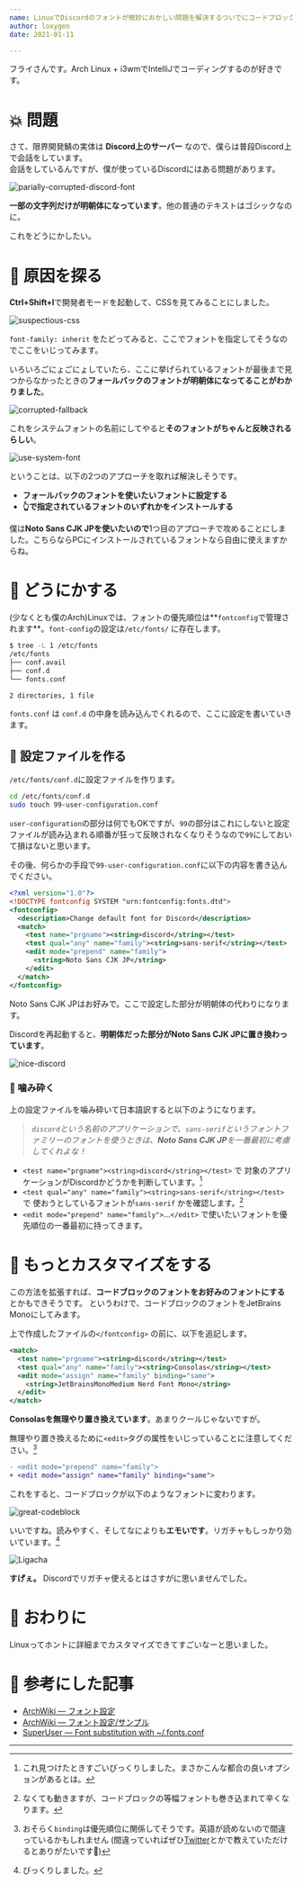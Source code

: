 ```yaml
---
name: LinuxでDiscordのフォントが微妙におかしい問題を解決するついでにコードブロックのフォントを変える
author: loxygen
date: 2021-01-11

---
```


フライさんです。Arch Linux + i3wmでIntelliJでコーディングするのが好きです。

# :boom: 問題

さて、限界開発鯖の実体は **Discord上のサーバー** なので、僕らは普段Discord上で会話をしています。<br />
会話をしているんですが、僕が使っているDiscordにはある問題があります。

![parially-corrupted-discord-font](https://i.imgur.com/EalfEU1.png)

**一部の文字列だけが明朝体になっています**。他の普通のテキストはゴシックなのに。

これをどうにかしたい。

# :mag_right: 原因を探る

**Ctrl+Shift+I**で開発者モードを起動して、CSSを見てみることにしました。

![suspectious-css](https://i.imgur.com/4SMna5i.png)


`font-family: inherit` をたどってみると、ここでフォントを指定してそうなのでここをいじってみます。

いろいろごにょごにょしていたら、ここに挙げられているフォントが最後まで見つからなかったときの**フォールバックのフォントが明朝体になってることがわかりました**。

![corrupted-fallback](https://i.imgur.com/xxceYIN.png)

これをシステムフォントの名前にしてやると**そのフォントがちゃんと反映されるらしい**。

![use-system-font](https://i.imgur.com/9IbntWD.png)

ということは、以下の2つのアプローチを取れば解決しそうです。

- **フォールバックのフォントを使いたいフォントに設定する**
- **:point_up_2:で指定されているフォントのいずれかをインストールする**

僕は**Noto Sans CJK JPを使いたいので**1つ目のアプローチで攻めることにしました。こちらならPCにインストールされているフォントなら自由に使えますからね。

# :construction_worker: どうにかする

(少なくとも僕のArch)Linuxでは、フォントの優先順位は**`fontconfig`で管理されます**。`font-config`の設定は`/etc/fonts/` に存在します。

```bash
$ tree -L 1 /etc/fonts
/etc/fonts
├── conf.avail
├── conf.d
└── fonts.conf

2 directories, 1 file
```

`fonts.conf` は `conf.d` の中身を読み込んでくれるので、ここに設定を書いていきます。

## :memo: 設定ファイルを作る

`/etc/fonts/conf.d`に設定ファイルを作ります。

```bash
cd /etc/fonts/conf.d
sudo touch 99-user-configuration.conf
```

`user-configuration`の部分は何でもOKですが、`99`の部分はこれにしないと設定ファイルが読み込まれる順番が狂って反映されなくなりそうなので`99`にしておいて損はないと思います。

その後、何らかの手段で`99-user-configuration.conf`に以下の内容を書き込んでください。

```xml
<?xml version="1.0"?>
<!DOCTYPE fontconfig SYSTEM "urn:fontconfig:fonts.dtd">
<fontconfig>
  <description>Change default font for Discord</description>
  <match>
    <test name="prgname"><string>discord</string></test>
    <test qual="any" name="family"><string>sans-serif</string></test>
    <edit mode="prepend" name="family">
      <string>Noto Sans CJK JP</string>
    </edit>
  </match>
</fontconfig>
```

Noto Sans CJK JPはお好みで。ここで設定した部分が明朝体の代わりになります。

Discordを再起動すると、**明朝体だった部分がNoto Sans CJK JPに置き換わっています**。

![nice-discord](https://i.imgur.com/1Iv9EhI.png)

### :microscope: 噛み砕く

上の設定ファイルを噛み砕いて日本語訳すると以下のようになります。

> *`discord`という名前のアプリケーションで、`sans-serif`というフォントファミリーのフォントを使うときは、**Noto Sans CJK JP**を一番最初に考慮してくれよな！*

- `<test name="prgname"><string>discord</string></test>` で 対象のアプリケーションがDiscordかどうかを判断しています。[^1]
- `<test qual="any" name="family"><string>sans-serif</string></test>` で 使おうとしているフォントが`sans-serif` かを確認します。[^2]
- `<edit mode="prepend" name="family">`...`</edit>` で使いたいフォントを優先順位の一番最初に持ってきます。

# :dizzy: もっとカスタマイズをする

この方法を拡張すれば、**コードブロックのフォントをお好みのフォントにする**とかもできそうです。
というわけで、コードブロックのフォントをJetBrains Monoにしてみます。

上で作成したファイルの`</fontconfig>` の前に、以下を追記します。

```xml
<match>
  <test name="prgname"><string>discord</string></test>
  <test qual="any" name="family"><string>Consolas</string></test>
  <edit mode="assign" name="family" binding="same">
    <string>JetBrainsMonoMedium Nerd Font Mono</string>
  </edit>
</match>
```

**Consolasを無理やり置き換えています**。あまりクールじゃないですが。

無理やり置き換えるために`<edit>`タグの属性をいじっていることに注意してください。[^3]

```diff
- <edit mode="prepend" name="family">
+ <edit mode="assign" name="family" binding="same">
```

これをすると、コードブロックが以下のようなフォントに変わります。

![great-codeblock](https://i.imgur.com/N7EnViU.png)

いいですね。読みやすく、そしてなによりも**エモいです**。リガチャもしっかり効いています。[^4]

![Ligacha](https://i.imgur.com/RZciXiw.png)

**すげぇ。** Discordでリガチャ使えるとはさすがに思いませんでした。

# :wave: おわりに

Linuxってホントに詳細までカスタマイズできてすごいなーと思いました。

# :book: 参考にした記事

- [ArchWiki ― フォント設定](https://wiki.archlinux.jp/index.php/%E3%83%95%E3%82%A9%E3%83%B3%E3%83%88%E8%A8%AD%E5%AE%9A)
- [ArchWiki ― フォント設定/サンプル](https://wiki.archlinux.jp/index.php/%E3%83%95%E3%82%A9%E3%83%B3%E3%83%88%E8%A8%AD%E5%AE%9A/%E3%82%B5%E3%83%B3%E3%83%97%E3%83%AB)
- [SuperUser ― Font substitution with ~/.fonts.conf](https://superuser.com/questions/116859/font-substitution-with-fonts-conf)

---

[^1]: これ見つけたときすごいびっくりしました。まさかこんな都合の良いオプションがあるとは。

[^2]: なくても動きますが、コードブロックの等幅フォントも巻き込まれて辛くなります。

[^3]: おそらく`binding`は優先順位に関係してそうです。英語が読めないので間違っているかもしれません (間違っていればぜひ[Twitter](https://twitter.com/loxygen_k)とかで教えていただけるとありがたいです:pray:)

[^4]: びっくりしました。
